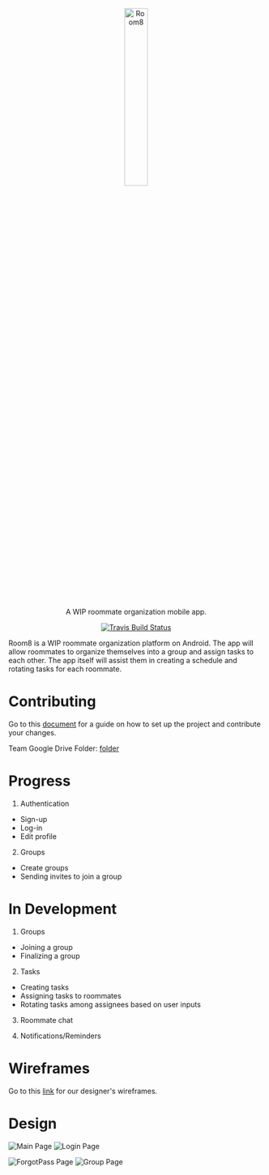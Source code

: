 <p align="center">
  <img src="/img/Room8Logo.png" width="30%" alt="Room8"/>
</p>

<p align="center">
  A WIP roommate organization mobile app.
</p>

<p align="center">
  <a href="https://travis-ci.org/ubclaunchpad/room8">
    <img src="https://travis-ci.com/ubclaunchpad/Room8.svg?branch=master"
      alt="Travis Build Status" />
  </a>
</p>

Room8 is a WIP roommate organization platform on Android. The app will allow roommates to organize themselves into a group and assign tasks to each other. The app itself will assist them in creating a schedule and rotating tasks for each roommate.

# Contributing

Go to this [document](https://docs.google.com/document/d/1CVaAKaMRLd4syWPMctv8GJbbIl-Sb4rZhWvvKKH_XtQ/edit) for a guide on how to set up the project and contribute your changes.

Team Google Drive Folder: [folder](https://drive.google.com/drive/folders/16reWL5_upOOyzsVwl5tIUWsOwNiytIKA)

# Progress
1. Authentication
  - Sign-up
  - Log-in
  - Edit profile

2. Groups
  - Create groups
  - Sending invites to join a group
  
# In Development
1. Groups
  - Joining a group
  - Finalizing a group

2. Tasks
  - Creating tasks
  - Assigning tasks to roommates
  - Rotating tasks among assignees based on user inputs
  
3. Roommate chat

4. Notifications/Reminders

# Wireframes

Go to this [link](https://www.figma.com/file/JEO6nLmGolGJdoW51rV5T33c/roommate-wireframes?node-id=0%3A1) for our designer's wireframes.

# Design

![Main Page](/img/room8design1.png "Main Page") ![Login Page](/img/room8design2.png "Login Page")

![ForgotPass Page](/img/room8design3.png "Forgot Pass Page") ![Group Page](/img/room8design4.png "Group Page")